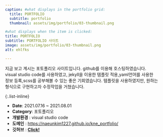 ```yaml
---
caption: #what displays in the portfolio grid:
  title: PORTFOLIO
  subtitle: portfolio
  thumbnail: assets/img/portfolio/03-thumbnail.png

#what displays when the item is clicked:
title: PORTFOLIO
subtitle: PORTFOLIO 사이트
image: assets/img/portfolio/03-thumbnail.png
alt: ehlfks

---
```

지금 보고 계시는 포토폴리오 사이트입니다. github를 이용해 호스팅하였습니다. visual studio code를 사용하였고,
jekyll을 이용한 템플릿 적용,yaml언어를 사용한 정보 등록,scss를 공부해볼 수 있는 좋은 기회였습니다.
템플릿을 사용하였지만, 원하는 형식으로 구현하고자 수정작업을 거쳤습니다.


{:.list-inline} 
- **Date**: 2021.07.16 ~ 2021.08.01
- **Category**: 포토폴리오 
- **개발환경** : visual studio code
- **도메인** : https://naeunkim1227.github.io/kne_portfolio/
- **깃허브** : <a href="https://github.com/naeunkim1227/kne_portfolio">**Click!**</a>

